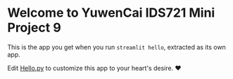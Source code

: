 # Welcome to YuwenCai IDS721 Mini Project 9

This is the app you get when you run `streamlit hello`, extracted as its own app.

Edit [Hello.py](./Hello.py) to customize this app to your heart's desire. ❤️


